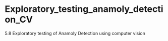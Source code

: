 # Exploratory_testing_anamoly_detection_CV
5.8 Exploratory testing of Anamoly Detection using computer vision
